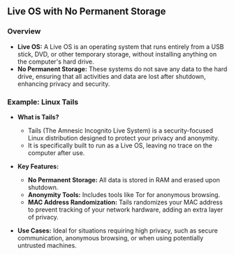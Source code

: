 ## Live OS with No Permanent Storage

### Overview

- **Live OS:** A Live OS is an operating system that runs entirely from a USB stick, DVD, or other temporary storage, without installing anything on the computer's hard drive.
- **No Permanent Storage:** These systems do not save any data to the hard drive, ensuring that all activities and data are lost after shutdown, enhancing privacy and security.

### Example: Linux Tails

- **What is Tails?** 
  - Tails (The Amnesic Incognito Live System) is a security-focused Linux distribution designed to protect your privacy and anonymity.
  - It is specifically built to run as a Live OS, leaving no trace on the computer after use.

- **Key Features:**
  - **No Permanent Storage:** All data is stored in RAM and erased upon shutdown.
  - **Anonymity Tools:** Includes tools like Tor for anonymous browsing.
  - **MAC Address Randomization:** Tails randomizes your MAC address to prevent tracking of your network hardware, adding an extra layer of privacy.

- **Use Cases:** Ideal for situations requiring high privacy, such as secure communication, anonymous browsing, or when using potentially untrusted machines.
